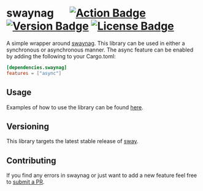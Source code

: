 # swaynag &emsp; [![Action Badge]][actions] [![Version Badge]][crates.io] [![License Badge]][license]

[Version Badge]: https://img.shields.io/crates/v/swaynag.svg
[crates.io]: https://crates.io/crates/swaynag
[Action Badge]: https://github.com/JayceFayne/swaynag-rs/workflows/Rust/badge.svg
[actions]: https://github.com/JayceFayne/swaynag-rs/actions
[License Badge]: https://img.shields.io/crates/l/swaynag.svg
[license]: https://github.com/JayceFayne/swaynag-rs/blob/master/LICENSE.md

A simple wrapper around [swaynag](https://github.com/swaywm/sway/blob/master/swaynag/swaynag.1.scd).
This library can be used  in either a synchronous or asynchronous manner.
The async feature can be enabled by adding the following to your Cargo.toml:

```toml
[dependencies.swaynag]
features = ["async"]
```

## Usage

Examples of how to use the library can be found [here](src/tests.rs).

## Versioning

This library targets the latest stable release of [sway](https://github.com/swaywm/sway).

## Contributing

 If you find any errors in swaynag or just want to add a new feature feel free to [submit a PR](https://github.com/jaycefayne/swaynag/pulls).
